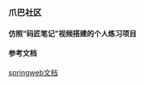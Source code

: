### 爪巴社区
#### 仿照“码匠笔记”视频搭建的个人练习项目

#### 参考文档
[springweb文档](https://docs.spring.io/spring/docs/5.1.9.RELEASE/spring-framework-reference/web.html#spring-web~~~~~~~~)